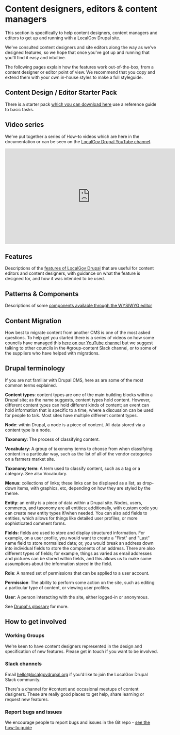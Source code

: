 # Content designers, editors & content managers

This section is specifically to help content designers, content managers and editors to get up and running with a LocalGov Drupal site.

We've consulted content designers and site editors along the way as we've designed features, so we hope that once you've got up and running that you'll find it easy and intuitive.

The following pages explain how the features work out-of-the-box, from a content designer or editor point of view. We recommend that you copy and extend them with your own in-house styles to make a full styleguide.

## Content Design / Editor Starter Pack
There is a starter pack [which you can download here](https://docs.google.com/document/d/1VL3EHizQMujGPoDjGPq_-FYcCl44vYqmKM9bVV1OQPM/edit) use a reference guide to basic tasks. 

## Video series

We've put together a series of How-to videos which are here in the documentation or can be seen on the [LocalGov Drupal YouTube channel](https://www.youtube.com/playlist?list=PLibxxY4DUV2pf70Py14VEbOeQUtgPXKAn).

<iframe width="560" height="315" src="https://www.youtube.com/embed/videoseries?list=PLibxxY4DUV2pf70Py14VEbOeQUtgPXKAn" title="YouTube video player" frameborder="0" allow="accelerometer; autoplay; clipboard-write; encrypted-media; gyroscope; picture-in-picture" allowfullscreen></iframe>


## Features

Descriptions of the [features of LocalGov Drupal](https://docs.localgovdrupal.org/content/features/) that are useful for content editors and content designers, with guidance on what the feature is designed for, and how it was intended to be used. 


## Patterns & Components

Descriptions of some [components available through the WYSIWYG editor](https://docs.localgovdrupal.org/content/patterns.html)


## Content Migration

How best to migrate content from another CMS is one of the most asked questions. To help get you started there is a series of videos on how some councils have managed this [here on our YouTube channel](https://www.youtube.com/playlist?list=PLibxxY4DUV2q9RHJ58GxT8F1HJxLL38lW) but we suggest talking to other councils in the #group-content Slack channel, or to some of the suppliers who have helped with migrations.   


## Drupal terminology

If you are not familiar with Drupal CMS, here as are some of the most common terms explained. 

**Content types**: content types are one of the main building blocks within a Drupal site; as the name suggests, content types hold content. However, different content types can hold different kinds of content; an event can hold information that is specific to a time, where a discussion can be used for people to talk. Most sites have multiple different content types.

**Node**: within Drupal, a node is a piece of content. All data stored via a content type is a node.

**Taxonomy**: The process of classifying content.

**Vocabulary**: A group of taxonomy terms to choose from when classifying content in a particular way, such as the list of all of the vendor categories on a farmers market site.

**Taxonomy term**: A term used to classify content, such as a tag or a category. See also Vocabulary.

**Menus**: collections of links; these links can be displayed as a list, as drop-down items, with graphics, etc, depending on how they are styled by the theme.

**Entity**: an entity is a piece of data within a Drupal site. Nodes, users, comments, and taxonomy are all entities; additionally, with custom code you can create new entity types if/when needed. You can also add fields to entities, which allows for things like detailed user profiles, or more sophisticated comment forms.

**Fields:** fields are used to store and display structured information. For example, on a user profile, you would want to create a "First" and "Last" name field to store normalized data; or, you would break an address down into individual fields to store the components of an address. There are also different types of fields; for example, things as varied as email addresses and pictures can be stored within fields, and this allows us to make some assumptions about the information stored in the field.

**Role**: A named set of permissions that can be applied to a user account.

**Permission**: The ability to perform some action on the site, such as editing a particular type of content, or viewing user profiles.

**User**: A person interacting with the site, either logged-in or anonymous.

See [Drupal's glossary](https://www.drupal.org/docs/user_guide/en/glossary.html) for more.



## How to get involved

### Working Groups

We're keen to have content designers represented in the design and specification of new features. Please get in touch if you want to be involved.

### Slack channels

Email [hello@localgovdrupal.org](hello@localgovdrupal.org) if you'd like to join the LocalGov Drupal Slack community.

There's a channel for #content and occasional meetups of content designers. These are really good places to get help, share learning or request new features.

### Report bugs and issues

We encourage people to report bugs and issues in the Git repo - [see the how-to guide](https://docs.localgovdrupal.org/content/how-to/how-to-github.html)
